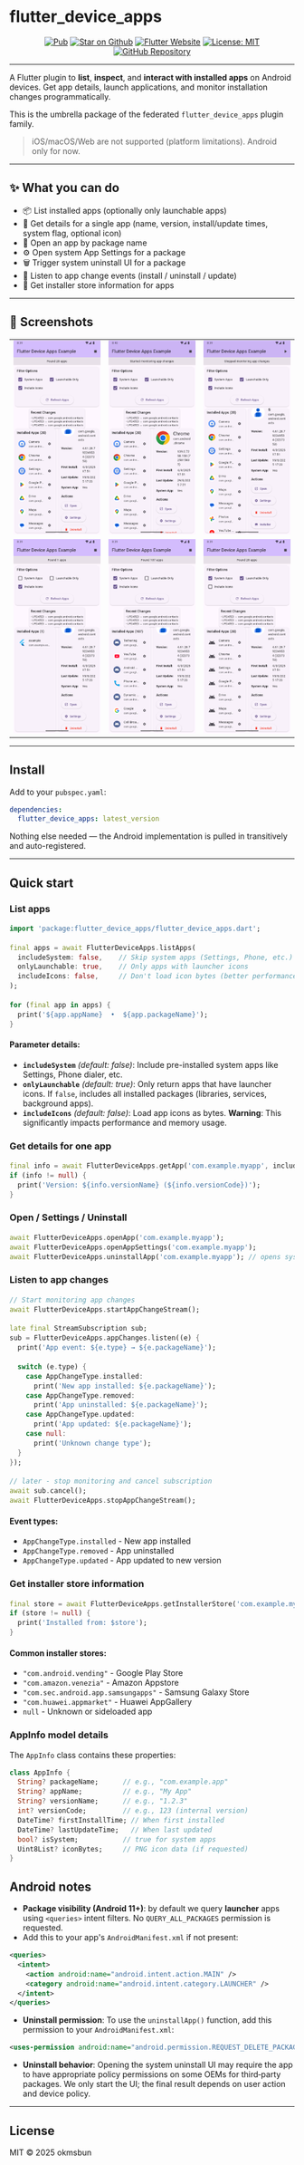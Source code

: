 # flutter\_device\_apps

<p align="center">
<a href="https://pub.dev/packages/flutter_device_apps"><img src="https://img.shields.io/pub/v/flutter_device_apps.svg?color=0175C2" alt="Pub"></a>
<a href="https://github.com/okmsbun/flutter_device_apps"><img src="https://img.shields.io/github/stars/okmsbun/flutter_device_apps.svg?style=flat&logo=github&colorB=deeppink&label=stars" alt="Star on Github"></a>
<a href="https://flutter.dev"><img src="https://img.shields.io/badge/flutter-website-deepskyblue.svg" alt="Flutter Website"></a>
<a href="https://opensource.org/licenses/MIT"><img src="https://img.shields.io/badge/license-MIT-purple.svg" alt="License: MIT"></a>
<a href="https://github.com/okmsbun/flutter_device_apps"><img src="https://img.shields.io/badge/source-github-black.svg?logo=github" alt="GitHub Repository"></a>
</p>

---

A Flutter plugin to **list**, **inspect**, and **interact with installed apps** on Android devices. Get app details, launch applications, and monitor installation changes programmatically.

This is the umbrella package of the federated `flutter_device_apps` plugin family.

> iOS/macOS/Web are not supported (platform limitations). Android only for now.

---

## ✨ What you can do

* 📦 List installed apps (optionally only launchable apps)
* 🔎 Get details for a single app (name, version, install/update times, system flag, optional icon)
* 🚀 Open an app by package name
* ⚙️ Open system App Settings for a package
* 🗑️ Trigger system uninstall UI for a package
* 🔔 Listen to app change events (install / uninstall / update)
* 🏪 Get installer store information for apps

---

## 📱 Screenshots

<table>
  <tr>
    <td align="center">
      <img src="https://raw.githubusercontent.com/okmsbun/flutter_device_apps/main/screenshots/screenshot1.png" alt="Screenshot 1" width="250"/>
    </td>
    <td align="center">
      <img src="https://raw.githubusercontent.com/okmsbun/flutter_device_apps/main/screenshots/screenshot2.png" alt="Screenshot 2" width="250"/>
    </td>
    <td align="center">
      <img src="https://raw.githubusercontent.com/okmsbun/flutter_device_apps/main/screenshots/screenshot3.png" alt="Screenshot 3" width="250"/>
    </td>
  </tr>
  <tr>
    <td align="center">
      <img src="https://raw.githubusercontent.com/okmsbun/flutter_device_apps/main/screenshots/screenshot4.png" alt="Screenshot 4" width="250"/>
    </td>
    <td align="center">
      <img src="https://raw.githubusercontent.com/okmsbun/flutter_device_apps/main/screenshots/screenshot5.png" alt="Screenshot 5" width="250"/>
    </td>
    <td align="center">
      <img src="https://raw.githubusercontent.com/okmsbun/flutter_device_apps/main/screenshots/screenshot6.png" alt="Screenshot 6" width="250"/>
    </td>
  </tr>
</table>

---

## Install

Add to your `pubspec.yaml`:

```yaml
dependencies:
  flutter_device_apps: latest_version
```

Nothing else needed — the Android implementation is pulled in transitively and auto-registered.

---

## Quick start

### List apps

```dart
import 'package:flutter_device_apps/flutter_device_apps.dart';

final apps = await FlutterDeviceApps.listApps(
  includeSystem: false,    // Skip system apps (Settings, Phone, etc.)
  onlyLaunchable: true,    // Only apps with launcher icons
  includeIcons: false,     // Don't load icon bytes (better performance)
);

for (final app in apps) {
  print('${app.appName}  •  ${app.packageName}');
}
```

#### Parameter details:

- **`includeSystem`** *(default: false)*: Include pre-installed system apps like Settings, Phone dialer, etc.
- **`onlyLaunchable`** *(default: true)*: Only return apps that have launcher icons. If `false`, includes all installed packages (libraries, services, background apps).
- **`includeIcons`** *(default: false)*: Load app icons as bytes. **Warning**: This significantly impacts performance and memory usage.


### Get details for one app

```dart
final info = await FlutterDeviceApps.getApp('com.example.myapp', includeIcon: true);
if (info != null) {
  print('Version: ${info.versionName} (${info.versionCode})');
}
```

### Open / Settings / Uninstall

```dart
await FlutterDeviceApps.openApp('com.example.myapp');
await FlutterDeviceApps.openAppSettings('com.example.myapp');
await FlutterDeviceApps.uninstallApp('com.example.myapp'); // opens system uninstall UI
```

### Listen to app changes

```dart
// Start monitoring app changes
await FlutterDeviceApps.startAppChangeStream();

late final StreamSubscription sub;
sub = FlutterDeviceApps.appChanges.listen((e) {
  print('App event: ${e.type} → ${e.packageName}');
  
  switch (e.type) {
    case AppChangeType.installed:
      print('New app installed: ${e.packageName}');
    case AppChangeType.removed:
      print('App uninstalled: ${e.packageName}');  
    case AppChangeType.updated:
      print('App updated: ${e.packageName}');
    case null:
      print('Unknown change type');
  }
});

// later - stop monitoring and cancel subscription
await sub.cancel();
await FlutterDeviceApps.stopAppChangeStream();
```

#### Event types:
- `AppChangeType.installed` - New app installed
- `AppChangeType.removed` - App uninstalled  
- `AppChangeType.updated` - App updated to new version

### Get installer store information

```dart
final store = await FlutterDeviceApps.getInstallerStore('com.example.myapp');
if (store != null) {
  print('Installed from: $store');
}
```

#### Common installer stores:
- `"com.android.vending"` - Google Play Store
- `"com.amazon.venezia"` - Amazon Appstore  
- `"com.sec.android.app.samsungapps"` - Samsung Galaxy Store
- `"com.huawei.appmarket"` - Huawei AppGallery
- `null` - Unknown or sideloaded app

### AppInfo model details

The `AppInfo` class contains these properties:

```dart
class AppInfo {
  String? packageName;      // e.g., "com.example.app"
  String? appName;          // e.g., "My App"
  String? versionName;      // e.g., "1.2.3" 
  int? versionCode;         // e.g., 123 (internal version)
  DateTime? firstInstallTime; // When first installed
  DateTime? lastUpdateTime;   // When last updated
  bool? isSystem;           // true for system apps
  Uint8List? iconBytes;     // PNG icon data (if requested)
}
```

## Android notes

* **Package visibility (Android 11+)**: by default we query **launcher** apps using `<queries>` intent filters. No `QUERY_ALL_PACKAGES` permission is requested.
* Add this to your app's `AndroidManifest.xml` if not present:

```xml
<queries>
  <intent>
    <action android:name="android.intent.action.MAIN" />
    <category android:name="android.intent.category.LAUNCHER" />
  </intent>
</queries>
```

* **Uninstall permission**: To use the `uninstallApp()` function, add this permission to your `AndroidManifest.xml`:

```xml
<uses-permission android:name="android.permission.REQUEST_DELETE_PACKAGES" />
```

* **Uninstall behavior**: Opening the system uninstall UI may require the app to have appropriate policy permissions on some OEMs for third‑party packages. We only start the UI; the final result depends on user action and device policy.

---

## License

MIT © 2025 okmsbun

